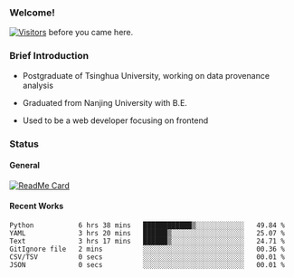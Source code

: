 ### Welcome!

[![Visitors](https://visitor-badge.laobi.icu/badge?page_id=HermitSun.HermitSun)]() before you came here.

### Brief Introduction

- Postgraduate of Tsinghua University, working on data provenance analysis

- Graduated from Nanjing University with B.E.

- Used to be a web developer focusing on frontend

### Status

#### General

[![ReadMe Card](https://github-readme-stats.hermitsun.vercel.app/api?username=HermitSun&count_private=true&show_icons=true)]()

#### Recent Works

<!--START_SECTION:waka-->

```text
Python           6 hrs 38 mins   ████████████▒░░░░░░░░░░░░   49.84 %
YAML             3 hrs 20 mins   ██████▒░░░░░░░░░░░░░░░░░░   25.07 %
Text             3 hrs 17 mins   ██████▒░░░░░░░░░░░░░░░░░░   24.71 %
GitIgnore file   2 mins          ░░░░░░░░░░░░░░░░░░░░░░░░░   00.36 %
CSV/TSV          0 secs          ░░░░░░░░░░░░░░░░░░░░░░░░░   00.01 %
JSON             0 secs          ░░░░░░░░░░░░░░░░░░░░░░░░░   00.01 %
```

<!--END_SECTION:waka-->
